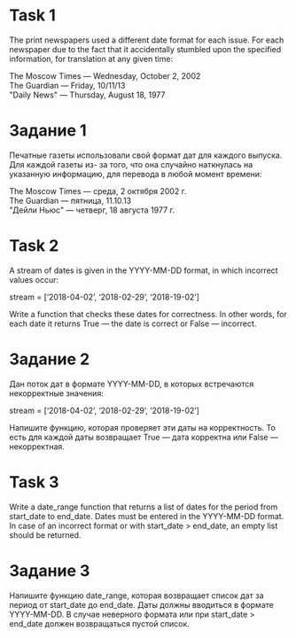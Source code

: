 # Task 1

The print newspapers used a different date format for each issue. For each newspaper due to the fact that it accidentally stumbled upon the specified information, for translation at any given time:  

The Moscow Times — Wednesday, October 2, 2002  
The Guardian — Friday, 10/11/13  
"Daily News" — Thursday, August 18, 1977  

# Задание 1

Печатные газеты использовали свой формат дат для каждого выпуска. Для каждой газеты из- за того, что она случайно наткнулась на указанную информацию, для перевода в любой момент времени:

The Moscow Times — среда, 2 октября 2002 г.  
The Guardian — пятница, 11.10.13  
"Дейли Ньюс" — четверг, 18 августа 1977 г.  

# Task 2

A stream of dates is given in the YYYY-MM-DD format, in which incorrect values occur:

stream = [‘2018-04-02’, ‘2018-02-29’, ‘2018-19-02’]  

Write a function that checks these dates for correctness. In other words, for each date it returns True — the date is correct or False — incorrect.

# Задание 2
Дан поток дат в формате YYYY-MM-DD, в которых встречаются некорректные значения:
  
stream = [‘2018-04-02’, ‘2018-02-29’, ‘2018-19-02’]  

Напишите функцию, которая проверяет эти даты на корректность. То есть для каждой даты возвращает True — дата корректна или False — некорректная.  


# Task 3

Write a date_range function that returns a list of dates for the period from start_date to end_date. Dates must be entered in the YYYY-MM-DD format. In case of an incorrect format or with start_date > end_date, an empty list should be returned.

# Задание 3

Напишите функцию date_range, которая возвращает список дат за период от start_date до end_date. Даты должны вводиться в формате YYYY-MM-DD. В случае неверного формата или при start_date > end_date должен возвращаться пустой список.  